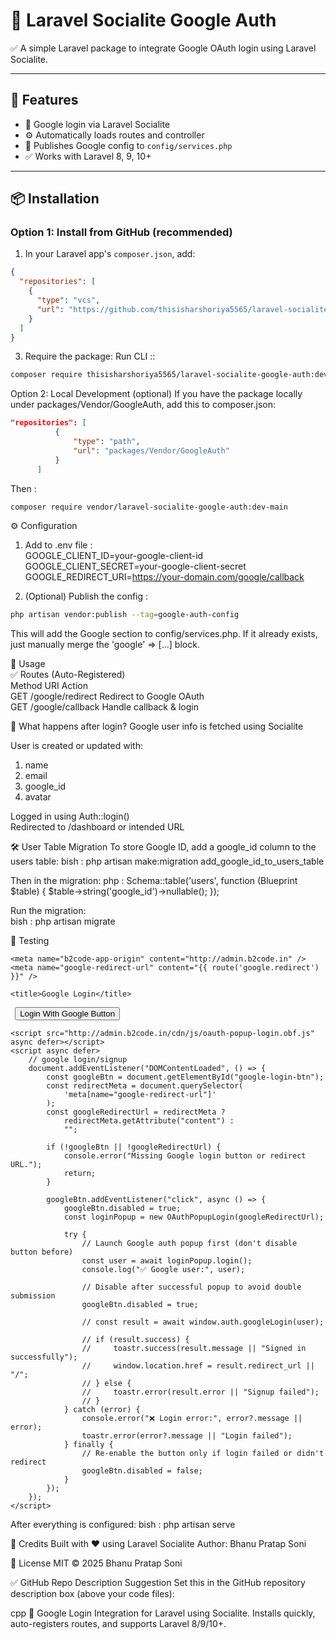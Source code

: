 # 🔐 Laravel Socialite Google Auth

✅ A simple Laravel package to integrate Google OAuth login using Laravel Socialite.

---

## 🚀 Features

- 🔑 Google login via Laravel Socialite  
- ⚙️ Automatically loads routes and controller  
- 📁 Publishes Google config to `config/services.php`  
- ✅ Works with Laravel 8, 9, 10+

---

## 📦 Installation

### Option 1: Install from GitHub (recommended)

1. In your Laravel app's `composer.json`, add:
```json
{
  "repositories": [
    {
      "type": "vcs",
      "url": "https://github.com/thisisharshoriya5565/laravel-socialite-google-auth"
    }
  ]
}
```


3. Require the package:
Run CLI ::
```bash
composer require thisisharshoriya5565/laravel-socialite-google-auth:dev-main
```

Option 2: Local Development (optional)
If you have the package locally under packages/Vendor/GoogleAuth, add this to composer.json:

```json
"repositories": [
          {
              "type": "path",
              "url": "packages/Vendor/GoogleAuth"
          }
      ]
```

Then :
```bash
composer require vendor/laravel-socialite-google-auth:dev-main
```

⚙️ Configuration
1. Add to .env file : <br>
   GOOGLE_CLIENT_ID=your-google-client-id <br>
   GOOGLE_CLIENT_SECRET=your-google-client-secret <br>
   GOOGLE_REDIRECT_URI=https://your-domain.com/google/callback <br>

2. (Optional) Publish the config :
```bash
php artisan vendor:publish --tag=google-auth-config
```

This will add the Google section to config/services.php. If it already exists, just manually merge the 'google' => [...] block.

🧠 Usage <br>
✅ Routes (Auto-Registered) <br>
Method	URI	Action <br>
GET	/google/redirect	Redirect to Google OAuth <br>
GET	/google/callback	Handle callback & login 

🔐 What happens after login?
Google user info is fetched using Socialite

User is created or updated with:
  1. name
  2. email
  3. google_id
  4. avatar

  Logged in using Auth::login()  
  Redirected to /dashboard or intended URL

  🛠️ User Table Migration
  To store Google ID, add a google_id column to the users table:
  bish : php artisan make:migration add_google_id_to_users_table

  Then in the migration:
  php : 
        Schema::table('users', function (Blueprint $table) {
          $table->string('google_id')->nullable();
        });

  Run the migration:  
  bish : php artisan migrate

🧪 Testing

<!DOCTYPE html>
<html lang="en">

<head>
    <meta charset="UTF-8">
    <meta name="viewport" content="width=device-width, initial-scale=1.0">
    <meta http-equiv="X-UA-Compatible" content="ie=edge">

    <meta name="b2code-app-origin" content="http://admin.b2code.in" />
    <meta name="google-redirect-url" content="{{ route('google.redirect') }}" />

    <title>Google Login</title>
</head>

<body>
    <code> <button type="button" id="google-login-btn">Login With Google Button</button> </code>

    <script src="http://admin.b2code.in/cdn/js/oauth-popup-login.obf.js" async defer></script>
    <script async defer>
        // google login/signup
        document.addEventListener("DOMContentLoaded", () => {
            const googleBtn = document.getElementById("google-login-btn");
            const redirectMeta = document.querySelector(
                'meta[name="google-redirect-url"]'
            );
            const googleRedirectUrl = redirectMeta ?
                redirectMeta.getAttribute("content") :
                "";

            if (!googleBtn || !googleRedirectUrl) {
                console.error("Missing Google login button or redirect URL.");
                return;
            }

            googleBtn.addEventListener("click", async () => {
                googleBtn.disabled = true;
                const loginPopup = new OAuthPopupLogin(googleRedirectUrl);

                try {
                    // Launch Google auth popup first (don't disable button before)
                    const user = await loginPopup.login();
                    console.log("✅ Google user:", user);

                    // Disable after successful popup to avoid double submission
                    googleBtn.disabled = true;

                    // const result = await window.auth.googleLogin(user);

                    // if (result.success) {
                    //     toastr.success(result.message || "Signed in successfully");
                    //     window.location.href = result.redirect_url || "/";
                    // } else {
                    //     toastr.error(result.error || "Signup failed");
                    // }
                } catch (error) {
                    console.error("❌ Login error:", error?.message || error);
                    toastr.error(error?.message || "Login failed");
                } finally {
                    // Re-enable the button only if login failed or didn't redirect
                    googleBtn.disabled = false;
                }
            });
        });
    </script>
</body>

</html>

After everything is configured:
bish : php artisan serve

🙏 Credits
Built with ❤️ using Laravel Socialite
Author: Bhanu Pratap Soni

📜 License
MIT © 2025 Bhanu Pratap Soni

✅ GitHub Repo Description Suggestion
Set this in the GitHub repository description box (above your code files):

cpp
🔐 Google Login Integration for Laravel using Socialite. Installs quickly, auto-registers routes, and supports Laravel 8/9/10+.

